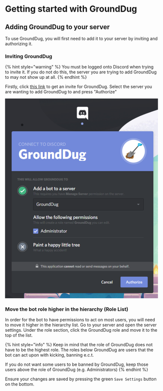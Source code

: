 # Getting started with GroundDug

## Adding GroundDug to your server

To use GroundDug, you will first need to add it to your server by inviting and authorizing it.

### Inviting GroundDug

{% hint style="warning" %}
You must be logged onto Discord when trying to invite it. If you do not do this, the server you are trying to add GroundDug to may not show up at all.
{% endhint %}

Firstly, click [this link](https://discordapp.com/oauth2/authorize?client_id=553602353962549249&scope=bot&permissions=8) to get an invite for GroundDug. Select the server you are wanting to add GroundDug to and press "Authorize"

![Make sure you have selected the right server and the Administrator permission is ticked before authorizing.](../.gitbook/assets/chrome_4oxloxrt4x.png)

### Move the bot role higher in the hierarchy (Role List)

In order for the bot to have permissions to act on most users, you will need to move it higher in the hierarchy list. Go to your server and open the server settings. Under the role section, click the GroundDug role and move it to the top of the list.

{% hint style="info" %}
Keep in mind that the role of GroundDug does not have to be the highest role. The roles below GroundDug are users that the bot can act upon with kicking, banning e.c.t.

If you do not want some users to be banned by GroundDug, keep those users above the role of GroundDug \(e.g. Administrators\)
{% endhint %}

Ensure your changes are saved by pressing the green `Save Settings` button on the bottom.



